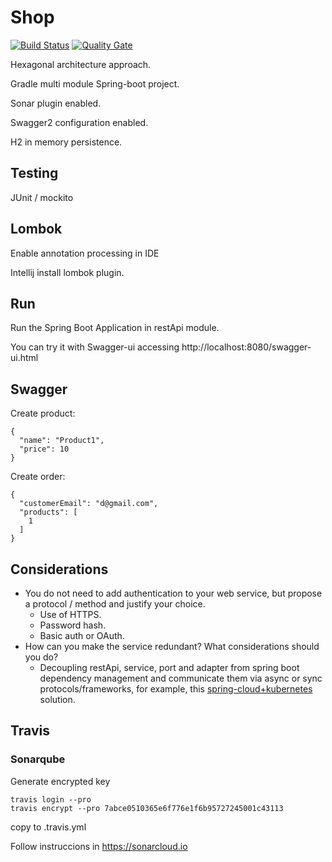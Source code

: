 # Shop

[![Build Status](https://travis-ci.com/davidgfolch/shop.svg?branch=master)](https://travis-ci.com/davidgfolch/shop)
[![Quality Gate](https://sonarcloud.io/api/badges/gate?key=13814eaa9b43ba5e25d2df7d0f0130c37635a8de)](https://sonarcloud.io/dashboard/index/13814eaa9b43ba5e25d2df7d0f0130c37635a8de)

Hexagonal architecture approach.

Gradle multi module Spring-boot project.

Sonar plugin enabled.

Swagger2 configuration enabled.

H2 in memory persistence.

## Testing

JUnit / mockito

## Lombok

Enable annotation processing in IDE

Intellij install lombok plugin.

## Run

Run the Spring Boot Application in restApi module.

You can try it with Swagger-ui accessing http://localhost:8080/swagger-ui.html

## Swagger
Create product:

    {
      "name": "Product1",
      "price": 10
    }

Create order:

    {
      "customerEmail": "d@gmail.com",
      "products": [
        1
      ]
    }
    
## Considerations
- You do not need to add authentication to your web service, but propose a protocol / method and
justify your choice.
    - Use of HTTPS.
    - Password hash.
    - Basic auth or OAuth.
- How can you make the service redundant? What considerations should you do?
    - Decoupling restApi, service, port and adapter from spring boot dependency management and communicate them via async or sync protocols/frameworks, for example, this [spring-cloud+kubernetes](https://dzone.com/articles/quick-guide-to-microservices-with-kubernetes-sprin) solution.


## Travis

### Sonarqube

Generate encrypted key

    travis login --pro
    travis encrypt --pro 7abce0510365e6f776e1f6b95727245001c43113
    
copy to .travis.yml

Follow instruccions in https://sonarcloud.io